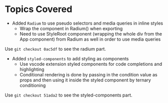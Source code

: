 # Topics Covered

- Added `Radium` to use pseudo selectors and media queries in inline styles
  - Wrap the component in Radium() when exporting
  - Need to use StyleRoot component (wrapping the whole div from the App component) from Radium as well in order to use media queries

Use `git checkout 0ac5df` to see the radium part.

- Added `styled-components` to add styling as components
  - Use vscode extension styled components for code completions and highlighting
  - Conditional rendering is done by passing in the condition value as props and then using it inside the styled component by ternary conditioning

Use `git checkout 51ada2` to see the styled-components part.
